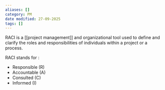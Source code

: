 ```yaml
---
aliases: []
category: PM
date modified: 27-09-2025
tags: []
---
```

RACI is a [[project management]] and organizational tool used to define and clarify the roles and responsibilities of individuals within a project or a process. 

RACI stands for : 

- Responsible (R)
- Accountable (A)
- Consulted (C)
- Informed (I) 